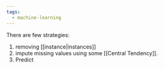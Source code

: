 ```yaml
---
tags:
  - machine-learning
---
```

There are few strategies:
1. removing [[instance|instances]]
2. impute missing values using some [[Central Tendency]].
3. Predict 